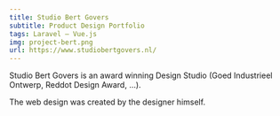 ```yaml
---
title: Studio Bert Govers
subtitle: Product Design Portfolio
tags: Laravel — Vue.js
img: project-bert.png
url: https://www.studiobertgovers.nl/
---
```


Studio Bert Govers is an award winning Design Studio (Goed Industrieel Ontwerp, Reddot Design Award, ...).

The web design was created by the designer himself.
